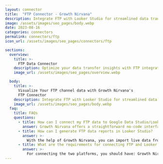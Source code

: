 ```yaml
---
layout: connector
title:  "FTP Connector - Growth Nirvana"
description: Integrate FTP with Looker Studio for streamlined data transfer and analysis that fuels data-driven strategies.
image: /assets/images/seo_pages/body.webp
date: 2023-08-16
categories: connectors
permalink: connectors/ftp
icon_url: /assets/images/seo_pages/connectors/ftp

sections:
  overview:
    title: >-
      FTP Data Connector
    description: Optimize your data transfer insights with FTP integration. Seamlessly transfer data from FTP into Looker Studio's analytical environment, empowering you to analyze and interpret data with precision for better decision-making.
    image_url: /assets/images/seo_pages/overview.webp

  body:
    title: >-
      Visualize Your FTP channel data with Growth Nirvana's
      FTP Connector
    description: Integrate FTP with Looker Studio for streamlined data transfer and analysis that fuels data-driven strategies.
    image_url: /assets/images/seo_pages/body.webp
  faq:
    title: FAQs
    questions:
      - title: How can I connect my FTP data to Google Data Studio/Looker Studio?
        answer: Growth Nirvana offers a straightforward no-code interface to connect to FTP data sources.
      - title: How can I generate FTP data reports in Looker Studio?
        answer: >-
          With the help of Growth Nirvana, you can import live data from FTP into Looker Studio. These data can be viewed in charts, tables, and dashboards to generate branded reports that can be shared instantly.
      - title: What are the requirements for connecting FTP and Looker Studio?
        answer: >-
          For connecting the two platforms, you should have: Growth Nirvana Account and FTP Ads Account
---
```

